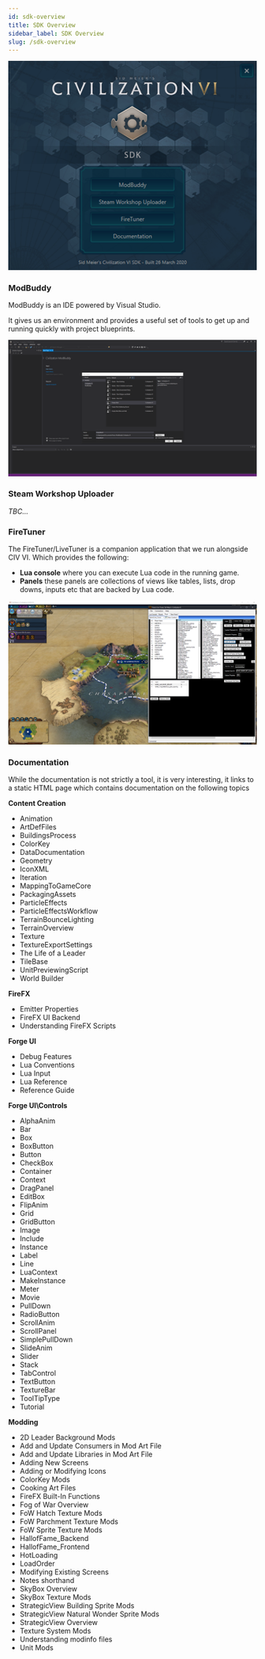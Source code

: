 ```yaml
---
id: sdk-overview
title: SDK Overview
sidebar_label: SDK Overview
slug: /sdk-overview
---
```


![sdk-menu](../static/img/civ-vi-sdk-menu.png)

### ModBuddy
ModBuddy is an IDE powered by Visual Studio.

It gives us an environment and provides a useful set of tools to get up and running quickly with project blueprints.

![sdk-modbuddy-example](../static/img/civ-vi-modbuddy-example.png)

### Steam Workshop Uploader

*TBC...*

### FireTuner
The FireTuner/LiveTuner is a companion application that we run alongside CIV VI. Which provides the following:
- **Lua console** where you can execute Lua code in the running game.
- **Panels** these panels are collections of views like tables, lists, drop downs, inputs etc that are backed by Lua code.

![sdk-firetuner-example](../static/img/civ-vi-firetuner-example.png)

### Documentation

While the documentation is not strictly a tool, it is very interesting, it links to a static HTML page which contains documentation on the following topics

**Content Creation**
- Animation
- ArtDefFiles
- BuildingsProcess
- ColorKey
- DataDocumentation
- Geometry
- IconXML
- Iteration
- MappingToGameCore
- PackagingAssets
- ParticleEffects
- ParticleEffectsWorkflow
- TerrainBounceLighting
- TerrainOverview
- Texture
- TextureExportSettings
- The Life of a Leader
- TileBase
- UnitPreviewingScript
- World Builder

**FireFX**
- Emitter Properties
- FireFX UI Backend
- Understanding FireFX Scripts

**Forge UI**
- Debug Features
- Lua Conventions
- Lua Input
- Lua Reference
- Reference Guide

**Forge UI\Controls**
- AlphaAnim
- Bar
- Box
- BoxButton
- Button
- CheckBox
- Container
- Context
- DragPanel
- EditBox
- FlipAnim
- Grid
- GridButton
- Image
- Include
- Instance
- Label
- Line
- LuaContext
- MakeInstance
- Meter
- Movie
- PullDown
- RadioButton
- ScrollAnim
- ScrollPanel
- SimplePullDown
- SlideAnim
- Slider
- Stack
- TabControl
- TextButton
- TextureBar
- ToolTipType
- Tutorial

**Modding**
- 2D Leader Background Mods
- Add and Update Consumers in Mod Art File
- Add and Update Libraries in Mod Art File
- Adding New Screens
- Adding or Modifying Icons
- ColorKey Mods
- Cooking Art Files
- FireFX Built-In Functions
- Fog of War Overview
- FoW Hatch Texture Mods
- FoW Parchment Texture Mods
- FoW Sprite Texture Mods
- HallofFame_Backend
- HallofFame_Frontend
- HotLoading
- LoadOrder
- Modifying Existing Screens
- Notes shorthand
- SkyBox Overview
- SkyBox Texture Mods
- StrategicView Building Sprite Mods
- StrategicView Natural Wonder Sprite Mods
- StrategicView Overview
- Texture System Mods
- Understanding modinfo files
- Unit Mods

